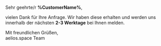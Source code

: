 <p>Sehr geehrte/r <strong>%CustomerName%</strong>,</p>
<p>vielen Dank für Ihre Anfrage. Wir haben diese erhalten und werden uns innerhalb der nächsten <strong>2-3 Werktage</strong> bei Ihnen melden.</p>
<p style="margin:0">Mit freundlichen Grüßen,</p>
<p style="margin:0">aelios.space Team</p>